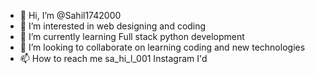 - 👋 Hi, I’m @Sahil1742000
- 👀 I’m interested in web designing and coding 
- 🌱 I’m currently learning Full stack python development 
- 💞️ I’m looking to collaborate on learning coding and new technologies 
- 📫 How to reach me  sa_hi_l_001 Instagram I'd 


<!---
Sahil1742000/Sahil1742000 is a ✨ special ✨ repository because its `README.md` (this file) appears on your GitHub profile.
You can click the Preview link to take a look at your changes.
--->
